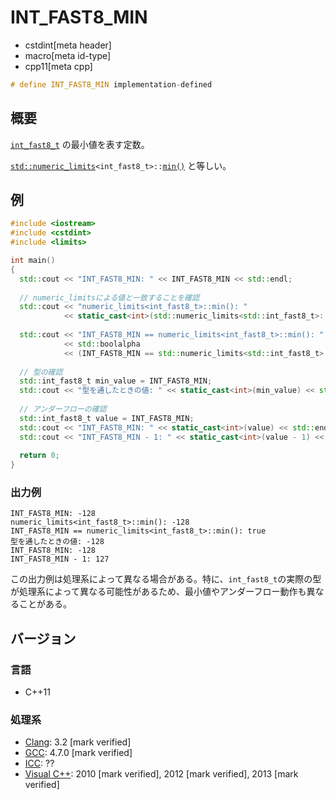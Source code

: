 # INT_FAST8_MIN
* cstdint[meta header]
* macro[meta id-type]
* cpp11[meta cpp]

```cpp
# define INT_FAST8_MIN implementation-defined
```

## 概要
[`int_fast8_t`](int_fast8_t.md) の最小値を表す定数。

[`std::numeric_limits`](/reference/limits/numeric_limits.md)`<int_fast8_t>::`[`min()`](/reference/limits/numeric_limits/min.md) と等しい。

## 例
```cpp example
#include <iostream>
#include <cstdint>
#include <limits>

int main()
{
  std::cout << "INT_FAST8_MIN: " << INT_FAST8_MIN << std::endl;
  
  // numeric_limitsによる値と一致することを確認
  std::cout << "numeric_limits<int_fast8_t>::min(): "
            << static_cast<int>(std::numeric_limits<std::int_fast8_t>::min()) << std::endl;
  
  std::cout << "INT_FAST8_MIN == numeric_limits<int_fast8_t>::min(): "
            << std::boolalpha
            << (INT_FAST8_MIN == std::numeric_limits<std::int_fast8_t>::min()) << std::endl;
  
  // 型の確認
  std::int_fast8_t min_value = INT_FAST8_MIN;
  std::cout << "型を通したときの値: " << static_cast<int>(min_value) << std::endl;
  
  // アンダーフローの確認
  std::int_fast8_t value = INT_FAST8_MIN;
  std::cout << "INT_FAST8_MIN: " << static_cast<int>(value) << std::endl;
  std::cout << "INT_FAST8_MIN - 1: " << static_cast<int>(value - 1) << std::endl;
  
  return 0;
}
```

### 出力例
```
INT_FAST8_MIN: -128
numeric_limits<int_fast8_t>::min(): -128
INT_FAST8_MIN == numeric_limits<int_fast8_t>::min(): true
型を通したときの値: -128
INT_FAST8_MIN: -128
INT_FAST8_MIN - 1: 127
```

この出力例は処理系によって異なる場合がある。特に、`int_fast8_t`の実際の型が処理系によって異なる可能性があるため、最小値やアンダーフロー動作も異なることがある。

## バージョン
### 言語
- C++11

### 処理系
- [Clang](/implementation.md#clang): 3.2 [mark verified]
- [GCC](/implementation.md#gcc): 4.7.0 [mark verified]
- [ICC](/implementation.md#icc): ??
- [Visual C++](/implementation.md#visual_cpp): 2010 [mark verified], 2012 [mark verified], 2013 [mark verified]
